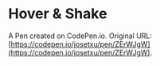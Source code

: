# Hover & Shake

A Pen created on CodePen.io. Original URL: [https://codepen.io/josetxu/pen/ZErWJgW](https://codepen.io/josetxu/pen/ZErWJgW).

